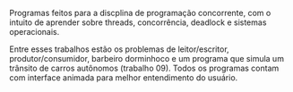 Programas feitos para a discplina de programação concorrente, com o intuito de aprender sobre threads, concorrência, deadlock e sistemas operacionais.

Entre esses trabalhos estão os problemas de leitor/escritor, produtor/consumidor, barbeiro dorminhoco e um programa que simula um trânsito de carros autônomos (trabalho 09).
Todos os programas contam com interface animada para melhor entendimento do usuário.
